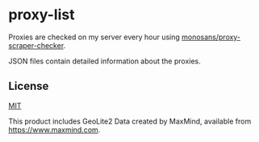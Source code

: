 # proxy-list

Proxies are checked on my server every hour using [monosans/proxy-scraper-checker](https://github.com/monosans/proxy-scraper-checker).

JSON files contain detailed information about the proxies.

## License

[MIT](LICENSE)

This product includes GeoLite2 Data created by MaxMind, available from <https://www.maxmind.com>.

